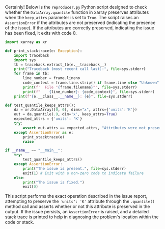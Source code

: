 Certainly! Below is the `reproducer.py` Python script designed to check whether the `DataArray.quantile` function in xarray preserves attributes when the `keep_attrs` parameter is set to `True`. The script raises an `AssertionError` if the attributes are not preserved (indicating the presence of the issue). If the attributes are correctly preserved, indicating the issue has been fixed, it exits with code 0.

```python
import xarray as xr

def print_stacktrace(e: Exception):
    import traceback
    import sys
    tb = traceback.extract_tb(e.__traceback__)
    print("Traceback (most recent call last):", file=sys.stderr)
    for frame in tb:
        line_number = frame.lineno
        code_context = frame.line.strip() if frame.line else "Unknown"
        print(f'  File "{frame.filename}"', file=sys.stderr)
        print(f"    {line_number}: {code_context}", file=sys.stderr)
    print(f"{e.__class__.__name__}: {e}", file=sys.stderr)

def test_quantile_keeps_attrs():
    da = xr.DataArray([0, 0], dims="x", attrs={'units':'K'})
    out = da.quantile(.9, dim='x', keep_attrs=True)
    expected_attrs = {'units': 'K'}
    try:
        assert out.attrs == expected_attrs, "Attributes were not preserved by quantile."
    except AssertionError as e:
        print_stacktrace(e)
        raise

if __name__ == "__main__":
    try:
        test_quantile_keeps_attrs()
    except AssertionError:
        print("The issue is present.", file=sys.stderr)
        exit(1) # Exit with a non-zero code to indicate failure
    else:
        print("The issue is fixed.")
        exit(0)
```

This script performs the exact operation described in the issue report, attempting to preserve the `'units': 'K'` attribute through the `.quantile()` method call and asserts whether or not this attribute is preserved in the output. If the issue persists, an `AssertionError` is raised, and a detailed stack trace is printed to help in diagnosing the problem's location within the code or stack.